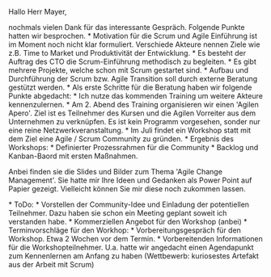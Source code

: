 <span style="color:#000ff;">Hallo Herr Mayer,</span>

<span style="color:#000ff;">nochmals vielen Dank für das interessante Gespräch. Folgende Punkte hatten wir besprochen.</span>
<span style="color:#000ff;">* Motivation für die Scrum und Agile Einführung ist im Moment noch nicht klar formuliert. Verschiede Akteure nennen Ziele wie z.B. Time to Market und Produktivität der Entwicklung.</span>
<span style="color:#000ff;">* Es besteht der Auftrag des CTO die Scrum-Einführung methodisch zu begleiten.</span>
<span style="color:#000ff;">* Es gibt mehrere Projekte, welche schon mit Scrum gestartet sind.</span>
<span style="color:#000ff;">* Aufbau und Durchführung der Scrum bzw. Agile Transition soll durch externe Beratung gestützt werden.</span>
<span style="color:#000ff;">* Als erste Schritte für die Beratung haben wir folgende Punkte abgedacht:</span>
    <span style="color:#000ff;">* Ich nutze das kommenden Training um weitere Akteure kennenzulernen.</span>
    <span style="color:#000ff;">* Am 2. Abend des Training organisieren wir einen 'Agilen Apero'. Ziel ist es Teilnehmer des Kursen und die Agilen Vorreiter aus dem Unternehmen zu verknüpfen. Es ist kein Programm vorgesehen, sonder nur eine reine Netzwerkveranstaltung.</span> 
    <span style="color:#000ff;">* Im Juli findet ein Workshop statt mit dem Ziel eine Agile / Scrum Community zu gründen.</span>
    <span style="color:#000ff;">* Ergebnis des Workshops:</span>
        <span style="color:#000ff;">* Definierter Prozessrahmen für die Community</span>
        <span style="color:#000ff;">* Backlog und Kanban-Baord mit ersten Maßnahmen.</span>

<span style="color:#000ff;">Anbei finden sie die Slides und Bilder zum Thema 'Agile Change Management'. Sie hatte mir Ihre Ideen und Gedanken als Power Point auf Papier gezeigt. Vielleicht können Sie mir diese noch zukommen lassen.</span>

<span style="color:#000ff;">* ToDo:</span>
    <span style="color:#000ff;">* Vorstellen der Community-Idee und Einladung der potentiellen Teilnehmer. Dazu haben sie schon ein Meeting geplant soweit ich verstanden habe.</span>
    <span style="color:#000ff;">* Kommerziellen Angebot für den Workshop (anbei)</span>
    <span style="color:#000ff;">* Terminvorschläge für den Workhop:</span> 
    <span style="color:#000ff;">* Vorbereitungsgespräch für den Workshop. Etwa 2 Wochen vor dem Termin.</span>
    <span style="color:#000ff;">* Vorbereitenden Informationen für die Workshopteilnehmer. U.a. hatte wir angedacht einen Agendapunkt zum Kennenlernen am Anfang zu haben (Wettbewerb: kuriosestes Artefakt aus der Arbeit mit Scrum)</span>